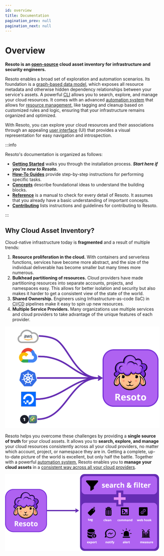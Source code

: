 ```yaml
---
id: overview
title: Documentation
pagination_prev: null
pagination_next: null
---
```


# Overview

**Resoto is an [open-source](https://github.com/someengineering/resoto/blob/main/LICENSE) cloud asset inventory for infrastructure and security engineers.**

Resoto enables a broad set of exploration and automation scenarios. Its foundation is a [graph-based data model](concepts/index.md), which exposes all resource metadata and otherwise hidden dependency relationships between your service's assets. A powerful [CLI](reference/cli/index.md) allows you to search, explore, and manage your cloud resources. It comes with an advanced [automation system](concepts/automation/index.md) that allows for [resource management](concepts/resource-management/index.md), like tagging and cleanup based on customized rules and logic, ensuring that your infrastructure remains organized and optimized.

With Resoto, you can explore your cloud resources and their associations through an appealing [user interface](reference/user-interface/index.md) (UI) that provides a visual representation for easy navigation and introspection.

:::info

Resoto's documentation is organized as follows:

- **[Getting Started](./getting-started/index.md)** walks you through the installation process. **_Start here if you're new to Resoto._**
- **[How-To Guides](./how-to-guides/index.md)** provide step-by-step instructions for performing specific tasks.
- **[Concepts](./concepts/index.md)** describe foundational ideas to understand the building blocks.
- **[Reference](./reference/index.md)** is a manual to check for every detail of Resoto. It assumes that you already have a basic understanding of important concepts.
- **[Contributing](./contributing/index.md)** lists instructions and guidelines for contributing to Resoto.

:::

## Why Cloud Asset Inventory?

Cloud-native infrastructure today is **fragmented** and a result of multiple trends:

1. **Resource proliferation in the cloud.** With containers and serverless functions, services have become more abstract, and the size of the individual deliverable has become smaller but many times more numerous.
2. **Bulkhead partitioning of resources.** Cloud providers have made partitioning resources into separate accounts, projects, and namespaces easy. This allows for better isolation and security but also makes it harder to get a consistent view of the state of the world.
3. **Shared Ownership.** Engineers using Infrastructure-as-code (IaC) in <abbr title= "continuous integration">CI</abbr>/<abbr title= "continuous deployment">CD</abbr> pipelines make it easy to spin up new resources.
4. **Multiple Service Providers.** Many organizations use multiple services and cloud providers to take advantage of the unique features of each provider.

![Cloud Asset Inventory](concepts/cloud-data-sync/img/collect.png)

Resoto helps you overcome these challenges by providing a **single source of truth** for your cloud assets. It allows you to **search, explore, and manage** your cloud resources consistently across all your cloud providers, no matter which account, project, or namespace they are in. Getting a complete, up-to-date picture of the world is excellent, but only half the battle. Together with a powerful [automation system](concepts/automation/index.md), Resoto enables you to **manage your cloud assets** in a [consistent way across all your cloud providers](https://some.engineering/blog/2022/09/22/multi-cloud-resource-management-with-resoto).

![React to changes in infrastructure](concepts/cloud-data-sync/img/react.png)
